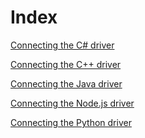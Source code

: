Index
=====
[Connecting the C# driver](docs/connectCsharpDriver.md)

[Connecting the C++ driver](docs/connectCplusDriver.md)

[Connecting the Java driver](docs/connectJavaDriver.md)

[Connecting the Node.js driver](docs/connectJavaDriver.md)

[Connecting the Python driver](docs/connectJavaDriver.md)
